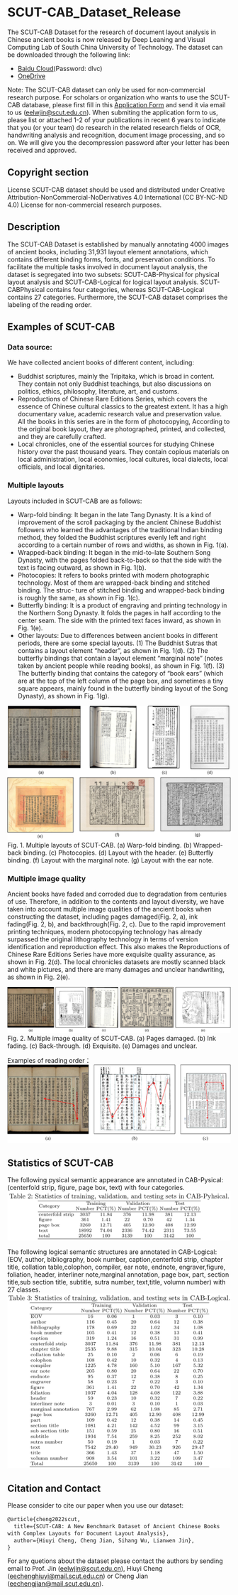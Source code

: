 # SCUT-CAB_Dataset_Release
The SCUT-CAB Dataset for the research of document layout analysis in Chinese ancient books is now released by Deep Leaning and Visual Computing Lab of South China University of Technology. The dataset can be downloaded through the following link:

- [Baidu Cloud](https://pan.baidu.com/s/1xxgt3olnC3nh4-nf7K9Nvg)(Password: dlvc)
- [OneDrive](https://1drv.ms/u/s!AkXauEAZ68NKoQoaUccK7MjVetNq?e=RcQD8t) 


Note: The SCUT-CAB dataset can only be used for non-commercial research purpose. For scholars or organization who wants to use the SCUT-CAB database, please first fill in this [Application Form](Application_Form/Application_Form_for_Using_SCUT-CAB_2022.doc) and send it via email to us ([eelwjin@scut.edu.cn](mailto:eelwjin@scut.edu.cn)). When submiting the application form to us, please list or attached 1-2 of your publications in recent 6 years to indicate that you (or your team) do research in the related research fields of OCR, handwriting analysis and recognition, document image processing, and so on. We will give you the decompression password after your letter has been received and approved. 

## Copyright section
License
SCUT-CAB dataset should be used and distributed under Creative Attribution-NonCommercial-NoDerivatives 4.0 International (CC BY-NC-ND 4.0) License for non-commercial research purposes.

## Description
<!-- The SCUT-CAB Dataset contains 4000  images of Chinese ancient books, including 31,931 layout element annotations, which contains different binding forms, fonts, and preservation conditions. To facilitate multiple tasks of layout analysis, the dataset is divided into two parts: CAB-Physical for physical layout analysis and CAB-Logical for logical layout analysis.  CAB-Physical contains 4 classes including 31,931 layout elements annotations, CAB-Logical contains 27 classes including 31,931 layout elements annotations. The SCUT-CAB dataset also contains the labeling of the reading order. -->
The SCUT-CAB Dataset is established by manually annotating 4000 images of ancient books, including 31,931 layout element annotations, which contains different binding forms, fonts, and preservation conditions. To facilitate the multiple tasks involved in document layout analysis, the dataset is segregated into two subsets: SCUT-CAB-Physical for physical layout analysis and SCUT-CAB-Logical for logical layout analysis. SCUT-CABPhysical contains four categories, whereas SCUT-CAB-Logical contains 27 categories. Furthermore, the SCUT-CAB dataset comprises the labeling of the reading order.

## Examples of SCUT-CAB
### Data source:

We have collected ancient books of different content, including:

+ Buddhist scriptures, mainly the Tripitaka, which is broad in content. They contain not only Buddhist teachings, but also discussions on politics, ethics, philosophy, literature, art, and customs. 
+ Reproductions of Chinese Rare Editions Series, which covers the essence of Chinese cultural classics to the greatest extent. It has a high documentary value, academic research value and preservation value. All the books in this series are in the form of photocopying, According to the original book layout, they are photographed, printed, and collected, and they are carefully crafted. 
+ Local chronicles, one of the essential sources for studying Chinese history over the past thousand years. They contain copious materials on local administration, local economies, local cultures, local dialects, local officials, and local dignitaries.

### Multiple layouts

Layouts included in SCUT-CAB are as follows:

+ Warp-fold binding: It began in the late Tang Dynasty. It is a kind of improvement of the scroll packaging by the ancient Chinese Buddhist followers
who learned the advantages of the traditional Indian binding method, they folded the Buddhist scriptures evenly left and right according to a certain
number of rows and widths, as shown in Fig. 1(a).
+ Wrapped-back binding: It began in the mid-to-late Southern Song Dynasty, with the pages folded back-to-back so that the side with the text is facing
outward, as shown in Fig. 1(b).
+ Photocopies: It refers to books printed with modern photographic technology. Most of them are wrapped-back binding and stitched binding. The struc-
ture of stitched binding and wrapped-back binding is roughly the same, as shown in Fig. 1(c).
+ Butterfly binding: It is a product of engraving and printing technology in the Northern Song Dynasty. It folds the pages in half according to the center
seam. The side with the printed text faces inward, as shown in Fig. 1(e).
+ Other layouts: Due to differences between ancient books in different periods, there are some special layouts. (1) The Buddhist Sutras that contains a
layout element “header”, as shown in Fig. 1(d). (2) The butterfly bindings that contain a layout element “marginal note” (notes taken by ancient people
while reading books), as shown in Fig. 1(f). (3) The butterfly binding that contains the category of “book ears” (which are at the top of the left column
of the page box, and sometimes a tiny square appears, mainly found in the butterfly binding layout of the Song Dynasty), as shown in Fig. 1(g).


![](img/cab_binding.png)
Fig. 1. Multiple layouts of SCUT-CAB. (a) Warp-fold binding. (b) Wrapped-back binding. (c) Photocopies. (d) Layout with the header. (e) Butterfly binding. (f) Layout with the marginal note. (g) Layout with the ear note.

### Multiple image quality

Ancient books have faded and corroded due to degradation from centuries of use. Therefore, in addition to the contents and layout diversity, we have taken into account multiple image qualities of the ancient books when constructing the dataset, including pages damaged(Fig. 2, a), ink fading(Fig. 2, b), and backthrough(Fig. 2, c). Due to the rapid improvement printing techniques, modern photocopying technology has already surpassed the original lithography technology in terms of version identification and reproduction effect. This also makes the Reproductions of Chinese Rare Editions Series have more exquisite quality assurance, as shown in Fig. 2(d). The local chronicles datasets are mostly scanned black and white pictures, and there are many damages and unclear handwriting, as shown in Fig. 2(e).

![](img/cab_quantities.png)
Fig. 2. Multiple image quality of SCUT-CAB. (a) Pages damaged. (b) Ink fading. (c) Back-through. (d) Exquisite. (e) Damages and unclear.



Examples of reading order：
![reading_order](img/cab_reading_order.jpg)

## Statistics of SCUT-CAB

The following pysical semantic appearance are annotated in CAB-Pysical:(centerfold strip, figure, page box,
text) with four categories.
![physical](img/cab_physical.png)

The following logical semantic structures are annotated in CAB-Logical: (EOV, author, bibliography, book number,
caption,centerfold strip, chapter title, collation table,colophon, compiler, ear note, endnote,
engraver,figure, foliation, header, interliner note,marginal annotation, page
box, part, section title,sub section title, subtitle, sutra number, text,title,
volumn number) with 27 classes.
![logical](img/cab_logical.png)

## Citation and Contact
Please consider to cite our paper when you use our dataset:
```
@article{cheng2022scut,
  title={SCUT-CAB: A New Benchmark Dataset of Ancient Chinese Books with Complex Layouts for Document Layout Analysis},
  author={Hiuyi Cheng, Cheng Jian, Sihang Wu, Lianwen Jin},
}
```
For any quetions about the dataset please contact the authors by sending email to Prof. Jin
([eelwjin@scut.edu.cn](mailto:eelwjin@scut.edu.cn)), Hiuyi Cheng
([eechenghiuyi@mail.scut.edu.cn](mailto:eechenghiuyi@mail.scut.edu.cn)) or Cheng Jian 
([eechengjian@mail.scut.edu.cn](mailto:eechengjian@mail.scut.edu.cn)).

